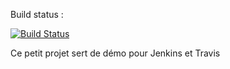 Build status :

[![Build Status](https://travis-ci.com/fhoubart/demo-cicd.svg?branch=develop)](https://travis-ci.com/fhoubart/demo-cicd)

Ce petit projet sert de démo pour Jenkins et Travis
